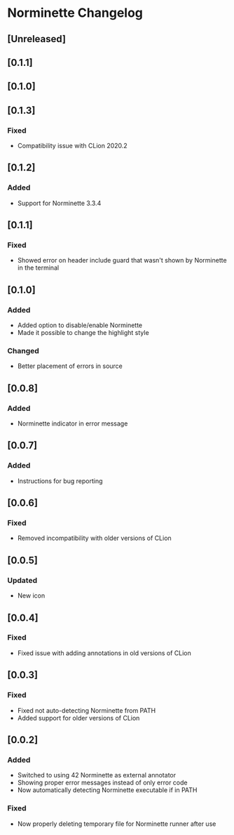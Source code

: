 <!-- Keep a Changelog guide -> https://keepachangelog.com -->

# Norminette Changelog

## [Unreleased]
## [0.1.1]
## [0.1.0]

## [0.1.3]
### Fixed
- Compatibility issue with CLion 2020.2

## [0.1.2]
### Added
- Support for Norminette 3.3.4

## [0.1.1]
### Fixed
- Showed error on header include guard that wasn't shown by Norminette in the
terminal

## [0.1.0]
### Added
- Added option to disable/enable Norminette
- Made it possible to change the highlight style
### Changed
- Better placement of errors in source

## [0.0.8]
### Added
- Norminette indicator in error message

## [0.0.7]
### Added
- Instructions for bug reporting

## [0.0.6]
### Fixed
- Removed incompatibility with older versions of CLion

## [0.0.5]
### Updated
- New icon 

## [0.0.4]
### Fixed
- Fixed issue with adding annotations in old versions of CLion 

## [0.0.3]
### Fixed
- Fixed not auto-detecting Norminette from PATH
- Added support for older versions of CLion

## [0.0.2]
### Added
- Switched to using 42 Norminette as external annotator
- Showing proper error messages instead of only error code
- Now automatically detecting Norminette executable if in PATH

### Fixed
- Now properly deleting temporary file for Norminette runner after use